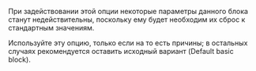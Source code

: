 При задействовании этой опции некоторые параметры данного блока станут недействительны, поскольку ему будет необходим их
сброс к стандартным значениям.

Используйте эту опцию, только если на то есть причины; в остальных случаях рекомендуется оставить исходный вариант
(Default basic block).